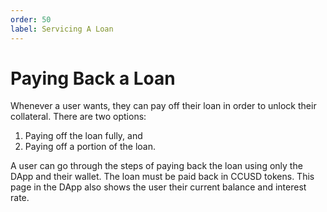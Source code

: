 ```yaml
---
order: 50
label: Servicing A Loan
---
```


# Paying Back a Loan
Whenever a user wants, they can pay off their loan in order to unlock their collateral. There are two options:
1. Paying off the loan fully, and
2. Paying off a portion of the loan.

A user can go through the steps of paying back the loan using only the DApp and their wallet. The loan must be paid back in CCUSD tokens. This page in the DApp also shows the user their current balance and interest rate.
